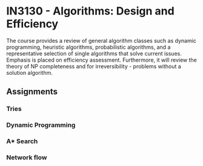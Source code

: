 # IN3130 - Algorithms: Design and Efficiency
The course provides a review of general algorithm classes such as dynamic programming, heuristic algorithms, probabilistic algorithms, and a representative selection of single algorithms that solve current issues. Emphasis is placed on efficiency assessment. Furthermore, it will review the theory of NP completeness and for irreversibility - problems without a solution algorithm.

## Assignments

### Tries

### Dynamic Programming

### A* Search

### Network flow
